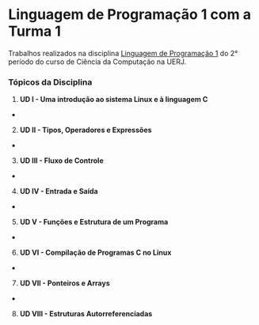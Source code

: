 # Linguagem de Programação 1 com a Turma 1
Trabalhos realizados na disciplina [Linguagem de Programação 1](http://www.ementario.uerj.br/ementas/10821.pdf) do 2° período do curso de Ciência da Computação na UERJ.

### Tópicos da Disciplina

1. **UD I - Uma introdução ao sistema Linux e à linguagem C**
 *
2. **UD II - Tipos, Operadores e Expressões**
 *
3. **UD III - Fluxo de Controle**
 *
4. **UD IV - Entrada e Saída**
 *
5. **UD V - Funções e Estrutura de um Programa**
 *
6. **UD VI - Compilação de Programas C no Linux**
 *
7. **UD VII - Ponteiros e Arrays**
 *
8. **UD VIII - Estruturas Autorreferenciadas** 
